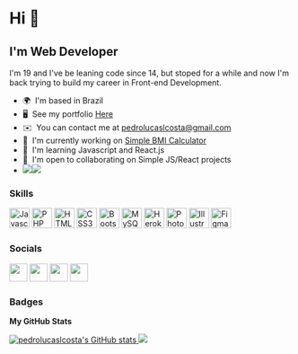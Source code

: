 Hi 👋
============================

I'm Web Developer
-------------

I'm 19 and I've be leaning code since 14, but stoped for a while and now I'm back trying to build my career in Front-end Development.

*   🌍  I'm based in Brazil
*   🖥️  See my portfolio [Here](http://github.com/pedrolucaslcosta?tab=repositories)
*   ✉️  You can contact me at [pedrolucaslcosta@gmail.com](mailto:pedrolucaslcosta@gmail.com)
*   🚀  I'm currently working on [Simple BMI Calculator](http://github.com/pedrolucaslcosta/BMI-calculator)
*   🧠  I'm learning Javascript and React.js
*   🤝  I'm open to collaborating on Simple JS/React projects
* <a href="https://www.twitter.com/pedrolucaslco" target="_blank" rel="noreferrer"><img
                  src="https://img.shields.io/twitter/follow/pedrolucaslco?logo=twitter&style=for-the-badge&color=0891b2&labelColor=1c1917"
                /></a><a href="https://www.github.com/pedrolucaslcosta" target="_blank" rel="noreferrer"><img src="https://img.shields.io/github/followers/pedrolucaslcosta?logo=github&style=for-the-badge&color=0891b2&labelColor=1c1917" /></a>
      
### Skills

<p align="left">
    <a href="https://developer.mozilla.org/en-US/docs/Web/JavaScript" target="_blank" rel="noreferrer"><img src="https://raw.githubusercontent.com/danielcranney/readme-generator/main/public/icons/skills/javascript-colored.svg" width="36" height="36" alt="Javascript" /></a>
    <a href="https://www.php.net/" target="_blank" rel="noreferrer"><img src="https://raw.githubusercontent.com/danielcranney/readme-generator/main/public/icons/skills/php-colored.svg" width="36" height="36" alt="PHP" /></a>
    <a href="https://developer.mozilla.org/en-US/docs/Glossary/HTML5" target="_blank" rel="noreferrer"><img src="https://raw.githubusercontent.com/danielcranney/readme-generator/main/public/icons/skills/html5-colored.svg" width="36" height="36" alt="HTML5" /></a>
    <a href="https://www.w3.org/TR/CSS/#css" target="_blank" rel="noreferrer"><img src="https://raw.githubusercontent.com/danielcranney/readme-generator/main/public/icons/skills/css3-colored.svg" width="36" height="36" alt="CSS3" /></a>
    <a href="https://getbootstrap.com/" target="_blank" rel="noreferrer"><img src="https://raw.githubusercontent.com/danielcranney/readme-generator/main/public/icons/skills/bootstrap-colored.svg" width="36" height="36" alt="Bootstrap" /></a>
    <a href="https://www.mysql.com/" target="_blank" rel="noreferrer"><img src="https://raw.githubusercontent.com/danielcranney/readme-generator/main/public/icons/skills/mysql-colored.svg" width="36" height="36" alt="MySQL" /></a>
    <a href="https://www.heroku.com/" target="_blank" rel="noreferrer"><img src="https://raw.githubusercontent.com/danielcranney/readme-generator/main/public/icons/skills/heroku-colored.svg" width="36" height="36" alt="Heroku" /></a>
    <a href="https://www.adobe.com/uk/products/photoshop.html" target="_blank" rel="noreferrer"><img src="https://raw.githubusercontent.com/danielcranney/readme-generator/main/public/icons/skills/photoshop-colored.svg" width="36" height="36" alt="Photoshop" /></a>
    <a href="adobe.com/uk/products/illustrator.html" target="_blank" rel="noreferrer"><img src="https://raw.githubusercontent.com/danielcranney/readme-generator/main/public/icons/skills/illustrator-colored.svg" width="36" height="36" alt="Illustrator" /></a>
    <a href="https://www.figma.com/" target="_blank" rel="noreferrer"><img src="https://raw.githubusercontent.com/danielcranney/readme-generator/main/public/icons/skills/figma-colored.svg" width="36" height="36" alt="Figma" /></a>
</p>
                    
### Socials
                  
<p align="left">
    <a href="https://www.github.com/pedrolucaslcosta" target="_blank" rel="noreferrer"><img src="https://raw.githubusercontent.com/danielcranney/readme-generator/main/public/icons/socials/github.svg" width="32" height="32" /></a>            
    <a href="http://www.instagram.com/pedrolucaslco" target="_blank" rel="noreferrer"><img src="https://raw.githubusercontent.com/danielcranney/readme-generator/main/public/icons/socials/instagram.svg" width="32" height="32" /></a>
    <a href="https://www.linkedin.com/in/pedrolucaslcosta" target="_blank" rel="noreferrer"><img src="https://raw.githubusercontent.com/danielcranney/readme-generator/main/public/icons/socials/linkedin.svg" width="32" height="32" /></a>
    <a href="https://www.twitter.com/pedrolucaslco" target="_blank" rel="noreferrer"><img src="https://raw.githubusercontent.com/danielcranney/readme-generator/main/public/icons/socials/twitter.svg" width="32" height="32" /></a>
</p>
    
### Badges

<b>My GitHub Stats</b>

<a href="http://www.github.com/pedrolucaslcosta">
    <img src="https://github-readme-stats.vercel.app/api?username=pedrolucaslcosta&show_icons=true&hide=&count_private=true&title_color=0891b2&text_color=ffffff&icon_color=0891b2&bg_color=1c1917&hide_border=true&show_icons=true" alt="pedrolucaslcosta's GitHub stats" />
</a>
<a href="http://www.github.com/pedrolucaslcosta">
    <img src="https://github-readme-streak-stats.herokuapp.com/?user=pedrolucaslcosta&stroke=ffffff&background=1c1917&ring=0891b2&fire=0891b2&currStreakNum=ffffff&currStreakLabel=0891b2&sideNums=ffffff&sideLabels=ffffff&dates=ffffff&hide_border=true" />
</a>
